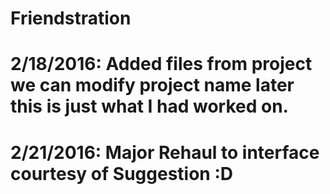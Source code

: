 # Friendstration

# 2/18/2016: Added files from project we can modify project name later this is just what I had worked on.
# 2/21/2016: Major Rehaul to interface courtesy of Suggestion :D 
